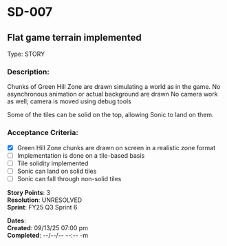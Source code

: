 # SD-007
## Flat game terrain implemented

Type: STORY

### Description:
Chunks of Green Hill Zone are drawn simulating a world as in the game.
No asynchronous animation or actual background are drawn
No camera work as well; camera is moved using debug tools

Some of the tiles can be solid on the top, allowing Sonic to land on them.

### Acceptance Criteria: 
- [X] Green Hill Zone chunks are drawn on screen in a realistic zone format
- [ ] Implementation is done on a tile-based basis
- [ ] Tile solidity implemented
- [ ] Sonic can land on solid tiles
- [ ] Sonic can fall through non-solid tiles
      
**Story Points**: 3<br />
**Resolution**: UNRESOLVED<br />
**Sprint**: FY25 Q3 Sprint 6<br />

**Dates**:<br />
	**Created**:   09/13/25 07:00 pm<br />
	**Completed**: --/--/-- --:-- -m<br />

